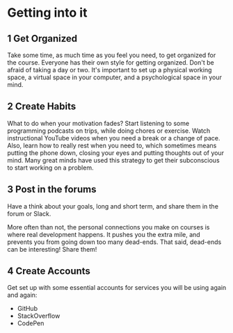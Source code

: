 # Getting into it

## 1 Get Organized

Take some time, as much time as you feel you need, to get organized for the course. Everyone has their own style for getting organized. Don't be afraid of taking a day or two. It's important to set up a physical working space, a virtual space in your computer, and a psychological space in your mind.

## 2 Create Habits

What to do when your motivation fades? Start listening to some programming podcasts on trips, while doing chores or exercise. Watch instructional YouTube videos when you need a break or a change of pace. Also, learn how to really rest when you need to, which sometimes means putting the phone down, closing your eyes and putting thoughts out of your mind. Many great minds have used this strategy to get their subconscious to start working on a problem.

## 3 Post in the forums

Have a think about your goals, long and short term, and share them in the forum or Slack.

More often than not, the personal connections you make on courses is where real development happens. It pushes you the extra mile, and prevents you from going down too many dead-ends. That said, dead-ends can be interesting! Share them!

## 4 Create Accounts

Get set up with some essential accounts for services you will be using again and again:

- GitHub
- StackOverflow
- CodePen

